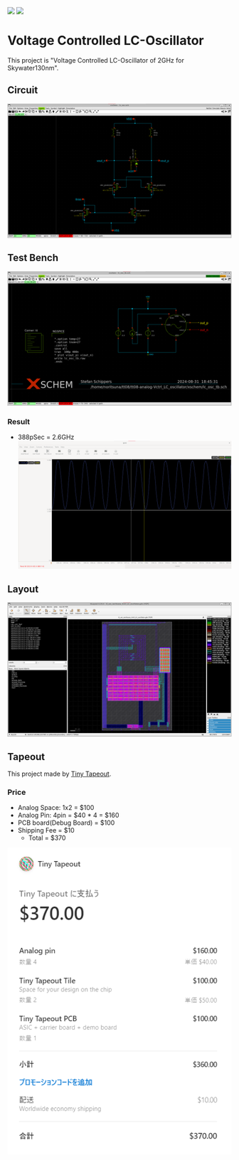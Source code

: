![](../../workflows/gds/badge.svg) ![](../../workflows/docs/badge.svg)
# Voltage Controlled LC-Oscillator
This project is "Voltage Controlled LC-Oscillator of 2GHz for Skywater130nm".


## Circuit
![circuit](docs/images/circuit.png)


## Test Bench
![test bench](docs/images/circuit_tb.png)


### Result
- 388pSec = 2.6GHz 
![oscillator wave](docs/images/circuit_wave.png)


## Layout
![laytout](docs/images/laytout.png)


## Tapeout
This project made by [Tiny Tapeout](https://tinytapeout.com/).

### Price
- Analog Space: 1x2 = $100
- Analog Pin: 4pin = $40 * 4 = $160
- PCB board(Debug Board) = $100
- Shipping Fee = $10
  - Total = $370


![price](docs/images/price.png)

